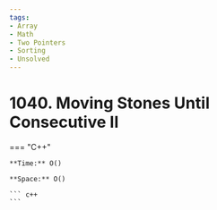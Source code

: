 ```yaml
---
tags:
- Array
- Math
- Two Pointers
- Sorting
- Unsolved
---
```



# 1040. Moving Stones Until Consecutive II

=== "C++"

    **Time:** O()

    **Space:** O()

    ``` c++
    ```